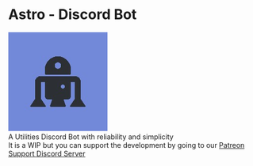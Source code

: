 # Astro - Discord Bot
![GitHub Logo](Images/Astro_.jpg)
<br>
A Utilities Discord Bot with reliability and simplicity
<br>
It is a WIP but you can support the development by going to our [Patreon](https://www.patreon.com/Astro_Bot)
<br>
[Support Discord Server](https://discord.gg/s5ZPSRe)
